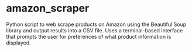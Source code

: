 # amazon_scraper

Python script to web scrape products on Amazon using the Beautiful Soup library and output results into a CSV file. Uses a terminal-based interface that prompts the user for preferences of what product information is displayed.
